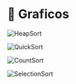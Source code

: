 # :file_folder: Graficos
 
 ![HeapSort](https://github.com/Leslym03/EDA/blob/master/AlgoritmosOrdenamiento/Comparaciones/Graficos/png/HeapSort.png) 

 ![QuickSort](https://github.com/Leslym03/EDA/blob/master/AlgoritmosOrdenamiento/Comparaciones/Graficos/png/QuickSort.png) 

 ![CountSort](https://github.com/Leslym03/EDA/blob/master/AlgoritmosOrdenamiento/Comparaciones/Graficos/png/CountSort.png) 
 
 ![SelectionSort](https://github.com/Leslym03/EDA/blob/master/AlgoritmosOrdenamiento/Comparaciones/Graficos/png/SelectionSort.PNG) 
